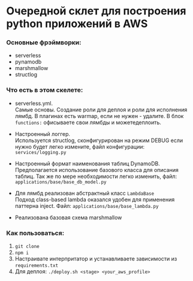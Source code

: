 # Очередной склет для построения python приложений в AWS

### Основные фрэймворки:
- serverless
- pynamodb
- marshmallow
- structlog

### Что есть в этом скелете:   
- serverless.yml.   
Самые основы. Создание роли для деплоя и роли для исполнения лямбд. В плагинах 
есть warmap, если не нужен - удалите. В блок `functions:` офисываете свои лямбды и можетедеплоить.

- Настроенный логгер.   
Используется structlog, сконфигурирован на режим DEBUG если нужно будет легко измените, 
файл конфигурации: `services/logging.py` 

- Настроенный формат наименования таблиц DynamoDB.  
Предполагается использование базового класса для описания таблиц.
Так же по мере необходимости легко изменить, файл: `applications/base/base_db_model.py`

- Для лямбд реализован абстрактный класс `LambdaBase`   
Подход class-based lambda оказался удобен для применения паттерна inject. Файл:
`applications/base/base_lambda.py`

- Реализована базовая схема marshmallow

### Как пользоваться:
1. `git clone`
2. `npm i`
3. Настраивате интерпритатор и устанавливаете зависимости из `requirements.txt`
4. Для деплоя: `./deploy.sh <stage> <your_aws_profile>`
